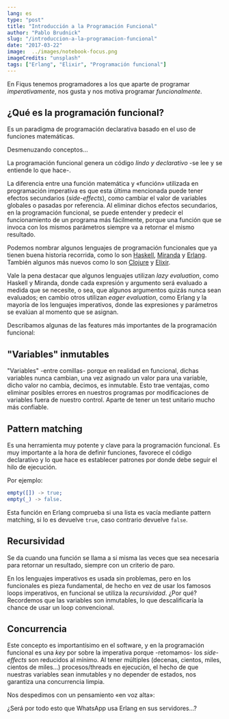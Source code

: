 ```yaml
---
lang: es
type: "post"
title: "Introducción a la Programación Funcional"
author: "Pablo Brudnick"
slug: "/introduccion-a-la-programacion-funcional"
date: "2017-03-22"
image:  ../images/notebook-focus.png
imageCredits: "unsplash"
tags: ["Erlang", "Elixir", "Programación funcional"]
---
```


En Fiqus tenemos programadores a los que aparte de programar _imperativamente_, nos gusta y nos motiva programar _funcionalmente_.

## ¿Qué es la programación funcional?

Es un paradigma de programación declarativa basado en el uso de funciones matemáticas.

Desmenuzando conceptos…

La programación funcional genera un código _lindo y declarativo_ -se lee y se entiende lo que hace-.

La diferencia entre una función matemática y «función» utilizada en programación imperativa es que esta última mencionada puede tener efectos secundarios (_side-effects_), como cambiar el valor de variables globales o pasadas por referencia. Al eliminar dichos efectos secundarios, en la programación funcional, se puede entender y predecir el funcionamiento de un programa más fácilmente, porque una función que se invoca con los mismos parámetros siempre va a retornar el mismo resultado.

Podemos nombrar algunos lenguajes de programación funcionales que ya tienen buena historia recorrida, como lo son [Haskell](https://www.haskell.org/), [Miranda](https://www.cs.kent.ac.uk/people/staff/dat/miranda/) y [Erlang](https://www.erlang.org/). También algunos más nuevos como lo son [Clojure](https://clojure.org/) y [Elixir](https://elixir-lang.org/).

Vale la pena destacar que algunos lenguajes utilizan _lazy evaluation_, como Haskell y Miranda, donde cada expresión y argumento será evaluado a medida que se necesite, o sea, que algunos argumentos quizás nunca sean evaluados; en cambio otros utilizan _eager evaluation_, como Erlang y la mayoría de los lenguajes imperativos, donde las expresiones y parámetros se evalúan al momento que se asignan.

Describamos algunas de las features más importantes de la programación funcional:

## "Variables" inmutables
"Variables" -entre comillas- porque en realidad en funcional, dichas variables nunca cambian, una vez asignado un valor para una variable, dicho valor no cambia, decimos, es inmutable. Esto trae ventajas, como eliminar posibles errores en nuestros programas por modificaciones de variables fuera de nuestro control. Aparte de tener un test unitario mucho más confiable.

## Pattern matching
Es una herramienta muy potente y clave para la programación funcional. Es muy importante a la hora de definir funciones, favorece el código declarativo y lo que hace es establecer patrones por donde debe seguir el hilo de ejecución.

Por ejemplo:

```erlang
empty([]) -> true;
empty(_) -> false.
```

Esta función en Erlang comprueba si una lista es vacía mediante pattern matching, si lo es devuelve `true`, caso contrario devuelve `false`.

## Recursividad

Se da cuando una función se llama a si misma las veces que sea necesaria para retornar un resultado, siempre con un criterio de paro.

En los lenguajes imperativos es usada sin problemas, pero en los funcionales es pieza fundamental, de hecho en vez de usar los famosos loops imperativos, en funcional se utiliza la _recursividad_. ¿Por qué? Recordemos que las variables son inmutables, lo que descalificaría la chance de usar un loop convencional.

## Concurrencia

Este concepto es importantísimo en el software, y en la programación funcional es una _key_ por sobre la imperativa porque -retomamos- los _side-effects_ son reducidos al mínimo. Al tener múltiples (decenas, cientos, miles, cientos de miles…) procesos/threads en ejecución, el hecho de que nuestras variables sean inmutables y no depender de estados, nos garantiza una concurrencia limpia.


Nos despedimos con un pensamiento «en voz alta»:

¿Será por todo esto que WhatsApp usa Erlang en sus servidores…?